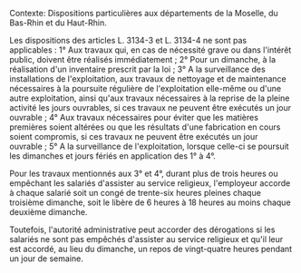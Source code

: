 Contexte: Dispositions particulières aux départements de la Moselle, du Bas-Rhin et du Haut-Rhin.

Les dispositions des articles L. 3134-3 et L. 3134-4 ne sont pas applicables : 1° Aux travaux qui, en cas de nécessité grave ou dans l'intérêt public, doivent être réalisés immédiatement ; 2° Pour un dimanche, à la réalisation d'un inventaire prescrit par la loi ; 3° A la surveillance des installations de l'exploitation, aux travaux de nettoyage et de maintenance nécessaires à la poursuite régulière de l'exploitation elle-même ou d'une autre exploitation, ainsi qu'aux travaux nécessaires à la reprise de la pleine activité les jours ouvrables, si ces travaux ne peuvent être exécutés un jour ouvrable ; 4° Aux travaux nécessaires pour éviter que les matières premières soient altérées ou que les résultats d'une fabrication en cours soient compromis, si ces travaux ne peuvent être exécutés un jour ouvrable ; 5° A la surveillance de l'exploitation, lorsque celle-ci se poursuit les dimanches et jours fériés en application des 1° à 4°.

Pour les travaux mentionnés aux 3° et 4°, durant plus de trois heures ou empêchant les salariés d'assister au service religieux, l'employeur accorde à chaque salarié soit un congé de trente-six heures pleines chaque troisième dimanche, soit le libère de 6 heures à 18 heures au moins chaque deuxième dimanche.

Toutefois, l'autorité administrative peut accorder des dérogations si les salariés ne sont pas empêchés d'assister au service religieux et qu'il leur est accordé, au lieu du dimanche, un repos de vingt-quatre heures pendant un jour de semaine.